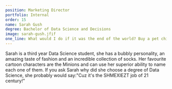 ```yaml
---
position: Marketing Director
portfolio: Internal
order: 15
name: Sarah Gush
degree: Bachelor of Data Science and Decisions
image: sarah-gush.jfif
one_line: What would I do if it was the end of the world? Buy a pet chinchilla and call it Gerald!
---
```


Sarah is a third year Data Science student, she has a bubbly personality, an amazing taste of fashion and an incredible collection of socks. Her favourite cartoon characters are the Minions and can use her superior ability to name each one of them. If you ask Sarah why did she choose a degree of Data Science, she probably would say:"Cuz it's the SHMEXIEZT job of 21 century!" 